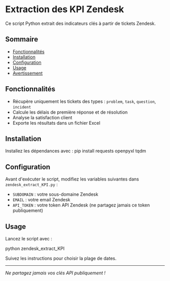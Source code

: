 # Extraction des KPI Zendesk

Ce script Python extrait des indicateurs clés à partir de tickets Zendesk.

## Sommaire
- [Fonctionnalités](#fonctionnalités)
- [Installation](#installation)
- [Configuration](#configuration)
- [Usage](#usage)
- [Avertissement](#avertissement)

## Fonctionnalités

- Récupère uniquement les tickets des types : `problem`, `task`, `question`, `incident`
- Calcule les délais de première réponse et de résolution
- Analyse la satisfaction client
- Exporte les résultats dans un fichier Excel

## Installation

Installez les dépendances avec :
pip install requests openpyxl tqdm


## Configuration

Avant d'exécuter le script, modifiez les variables suivantes dans `zendesk_extract_KPI.py` :

- `SUBDOMAIN` : votre sous-domaine Zendesk  
- `EMAIL` : votre email Zendesk  
- `API_TOKEN` : votre token API Zendesk (ne partagez jamais ce token publiquement)

## Usage

Lancez le script avec :

python zendesk_extract_KPI


Suivez les instructions pour choisir la plage de dates.

---

*Ne partagez jamais vos clés API publiquement !*
